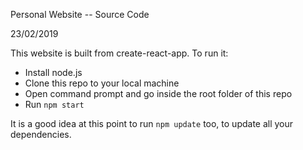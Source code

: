 Personal Website -- Source Code

23/02/2019

This website is built from create-react-app. To run it:
* Install node.js
* Clone this repo to your local machine
* Open command prompt and go inside the root folder of this repo
* Run `npm start`

It is a good idea at this point to run `npm update` too, to update all your dependencies.
